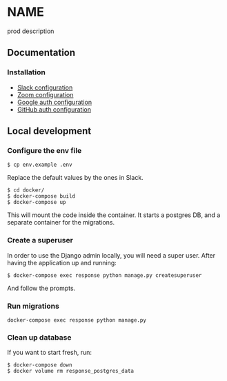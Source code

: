 # NAME
prod description

## Documentation

### Installation
* [Slack configuration](docs/slack.md)
* [Zoom configuration](docs/zoom.md)
* [Google auth configuration](docs/google.md)
* [GitHub auth configuration](docs/github.md)


## Local development

### Configure the env file

```
$ cp env.example .env
```
Replace the default values by the ones in Slack.

```
$ cd docker/
$ docker-compose build
$ docker-compose up
``` 

This will mount the code inside the container.
It starts a postgres DB, and a separate container for the migrations.

### Create a superuser
In order to use the Django admin locally, you will need a super user.
After having the application up and running:
```
$ docker-compose exec response python manage.py createsuperuser
```
And follow the prompts.

### Run migrations
```
docker-compose exec response python manage.py
```

### Clean up database
If you want to start fresh, run:
```
$ docker-compose down
$ docker volume rm response_postgres_data
```

